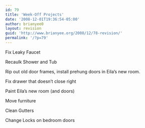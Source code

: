 ```yaml
---
id: 79
title: 'Week-Off Projects'
date: '2008-12-01T19:36:54-05:00'
author: brianyee0
layout: revision
guid: 'http://www.brianyee.org/2008/12/78-revision/'
permalink: '/?p=79'
---
```


Fix Leaky Faucet

Recaulk Shower and Tub

Rip out old door frames, install prehung doors in Eila’s new room.

Fix drawer that doesn’t close right

Paint Eila’s new room (and doors)

Move furniture

Clean Gutters

Change Locks on bedroom doors